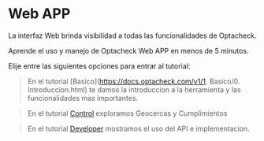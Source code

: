 
# Web APP

La interfaz Web brinda visibilidad a todas las funcionalidades de Optacheck. 

Aprende el uso y manejo de Optacheck Web APP en menos de 5 minutos. 

Elije entre las siguientes opciones para entrar al tutorial:
> En el tutorial [Basico](https://docs.optacheck.com/v1/1. Basico/0. Introduccion.html) te damos la introduccion a la herramienta y las funcionalidades mas importantes. 

> En el tutorial [Control](https://stackedit.io/) exploramos Geocercas y Cumplimientos 

>En el tutorial [Developer](https://stackedit.io/) mostramos el uso del API e implementacion. 

<!--stackedit_data:
eyJoaXN0b3J5IjpbLTUyODA1MzQ5Nl19
-->